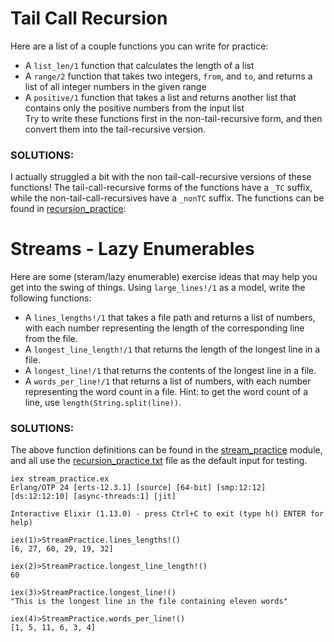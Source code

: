 # Tail Call Recursion
Here are a list of a couple functions you can write for practice:
- A `list_len/1` function that calculates the length of a list
- A `range/2` function that takes two integers, `from`, and `to`, and returns a list of all integer numbers in the given range
- A `positive/1` function that takes a list and returns another list that contains only the positive numbers from the input list  
Try to write these functions first in the non-tail-recursive form, and then convert them into the tail-recursive version.

### SOLUTIONS:
I actually struggled a bit with the non tail-call-recursive versions of these functions! The tail-call-recursive forms of the functions have a `_TC` suffix, while the non-tail-call-recursives have a `_nonTC` suffix. The functions can be found in [recursion_practice](recursion_practice.ex):


# Streams - Lazy Enumerables
Here are some (steram/lazy enumerable) exercise ideas that may help you get into the swing of things. Using `large_lines!/1` as a model, write the following functions:
- A `lines_lengths!/1` that takes a file path and returns a list of numbers, with each number representing the length of the corresponding line from the file.
- A `longest_line_length!/1` that returns the length of the longest line in a file.
- A `longest_line!/1` that returns the contents of the longest line in a file.
- A `words_per_line!/1` that returns a list of numbers, with each number representing the word count in a file. Hint: to get the word count of a line, use `length(String.split(line))`.

### SOLUTIONS:
The above function definitions can be found in the [stream_practice](stream_practice.ex) module, and all use the [recursion_practice.txt](recursion_practice.txt) file as the default input for testing. 
```
iex stream_practice.ex
Erlang/OTP 24 [erts-12.3.1] [source] [64-bit] [smp:12:12] [ds:12:12:10] [async-threads:1] [jit]

Interactive Elixir (1.13.0) - press Ctrl+C to exit (type h() ENTER for help)

iex(1)>StreamPractice.lines_lengths!()
[6, 27, 60, 29, 19, 32]

iex(2)>StreamPractice.longest_line_length!()
60

iex(3)>StreamPractice.longest_line!()
"This is the longest line in the file containing eleven words"

iex(4)>StreamPractice.words_per_line!()
[1, 5, 11, 6, 3, 4]
```
